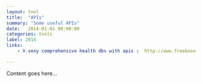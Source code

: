 ```yaml
---
layout: tool
title:  "APIs"
summary: "Some useful APIs"
date:   2014-01-01 00:00:00
categories: tools
label: 2014
links:
    - V.sexy comprehensive health dbs with apis :  http://www.freebase.com/view/medicine

---
```


Content goes here...